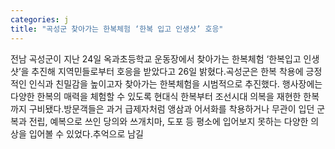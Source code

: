 ```yaml
---
categories: j
title: "곡성군 찾아가는 한복체험 ‘한복 입고 인생샷’ 호응"
---
```

전남 곡성군이 지난 24일 옥과초등학교 운동장에서 찾아가는 한복체험 ‘한복입고 인생샷’을 추진해 지역민들로부터 호응을 받았다고 26일 밝혔다.곡성군은 한복 착용에 긍정적인 인식과 친밀감을 높이고자 찾아가는 한복체험을 시범적으로 추진했다. 행사장에는 다양한 한복의 매력을 체험할 수 있도록 현대식 한복부터 조선시대 의복을 재현한 한복까지 구비됐다.방문객들은 과거 급제자처럼 앵삼과 어서화를 착용하거나 무관이 입던 군복과 전립, 예복으로 쓰인 당의와 쓰개치마, 도포 등 평소에 입어보지 못하는 다양한 의상을 입어볼 수 있었다.추억으로 남길